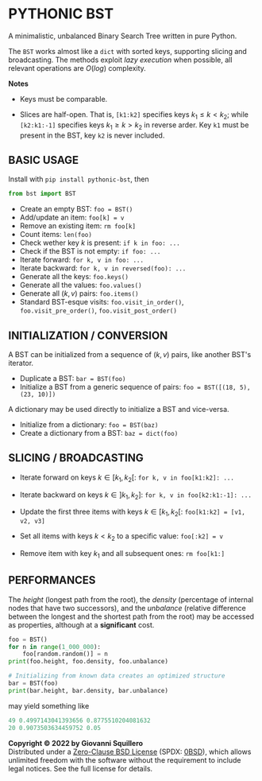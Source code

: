 # PYTHONIC BST

A minimalistic, unbalanced Binary Search Tree written in pure Python.

The `BST` works almost like a `dict` with sorted keys, supporting slicing and broadcasting. The methods exploit *lazy execution* when possible, all relevant operations are $O(log)$ complexity.

**Notes**

* Keys must be comparable.

* Slices are half-open. That is, `[k1:k2]` specifies keys $k_1 \le k < k_2$; while `[k2:k1:-1]` specifies keys $k_1 \ge k > k_2$ in reverse arder. Key `k1` must be present in the BST, key `k2` is never included.

## BASIC USAGE

Install with `pip install pythonic-bst`, then

```python
from bst import BST
```

* Create an empty BST: `foo = BST()`
* Add/update an item: `foo[k] = v`
* Remove an existing item: `rm foo[k]`
* Count items: `len(foo)`
* Check wether key $k$ is present: `if k in foo: ...`
* Check if the BST is not empty: `if foo: ...`
* Iterate forward: `for k, v in foo: ...`
* Iterate backward: `for k, v in reversed(foo): ...`
* Generate all the keys: `foo.keys()`
* Generate all the values: `foo.values()`
* Generate all $(k, v)$ pairs: `foo.items()`
* Standard BST-esque visits: `foo.visit_in_order()`, `foo.visit_pre_order()`, `foo.visit_post_order()`

## INITIALIZATION / CONVERSION

A BST can be initialized from a sequence of $(k, v)$ pairs, like another BST's iterator.

* Duplicate a BST: `bar = BST(foo)`
* Initialize a BST from a generic sequence of pairs: `foo = BST([(18, 5), (23, 10)])`

A dictionary may be used directly to initialize a BST and vice-versa.

* Initialize from a dictionary: `foo = BST(baz)`
* Create a dictionary from a BST: `baz = dict(foo)`

## SLICING / BROADCASTING

* Iterate forward on keys $k \in [k_1, k_2[$: `for k, v in foo[k1:k2]: ...`
* Iterate backward on keys $k \in ]k_1, k_2]$: `for k, v in foo[k2:k1:-1]: ...`

* Update the first three items with keys $k \in [k_1, k_2[$: `foo[k1:k2] = [v1, v2, v3]`
* Set all items with keys $k < k_2$ to a specific value: `foo[:k2] = v`
* Remove item with key $k_1$ and all subsequent ones: `rm foo[k1:]`

## PERFORMANCES

The *height* (longest path from the root), the *density* (percentage of internal nodes that have two successors), and the *unbalance* (relative difference between the longest and the shortest path from the root) may be accessed as properties, although at a **significant** cost.

```python
foo = BST()
for n in range(1_000_000):
    foo[random.random()] = n
print(foo.height, foo.density, foo.unbalance)

# Initializing from known data creates an optimized structure
bar = BST(foo)
print(bar.height, bar.density, bar.unbalance)
```

may yield something like

```python
49 0.4997143041393656 0.8775510204081632
20 0.9073503634459752 0.05
```

**Copyright © 2022 by Giovanni Squillero**  
Distributed under a [Zero-Clause BSD License](https://tldrlegal.com/license/bsd-0-clause-license) (SPDX: [0BSD](https://spdx.org/licenses/0BSD.html)), which allows unlimited freedom with the software without the requirement to include legal notices. See the full license for details.
